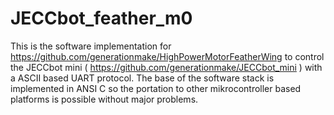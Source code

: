 # JECCbot_feather_m0
This is the software implementation for https://github.com/generationmake/HighPowerMotorFeatherWing to control the JECCbot mini ( https://github.com/generationmake/JECCbot_mini ) with a ASCII based UART protocol. The base of the software stack is implemented in ANSI C so the portation to other mikrocontroller based platforms is possible without major problems.
